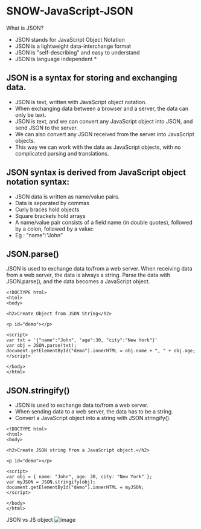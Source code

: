 # SNOW-JavaScript-JSON

What is JSON?

- JSON stands for JavaScript Object Notation
- JSON is a lightweight data-interchange format
- JSON is "self-describing" and easy to understand
- JSON is language independent *

## JSON is a syntax for storing and exchanging data.
- JSON is text, written with JavaScript object notation.
- When exchanging data between a browser and a server, the data can only be text.
- JSON is text, and we can convert any JavaScript object into JSON, and send JSON to the server.
- We can also convert any JSON received from the server into JavaScript objects.
- This way we can work with the data as JavaScript objects, with no complicated parsing and translations.


## JSON syntax is derived from JavaScript object notation syntax:
- JSON data is written as name/value pairs.
- Data is separated by commas
- Curly braces hold objects
- Square brackets hold arrays
- A name/value pair consists of a field name (in double quotes), followed by a colon, followed by a value:
- Eg :
         "name":"John"

## JSON.parse()
JSON is used to exchange data to/from a web server.
When receiving data from a web server, the data is always a string.
Parse the data with JSON.parse(), and the data becomes a JavaScript object.
```
<!DOCTYPE html>
<html>
<body>

<h2>Create Object from JSON String</h2>

<p id="demo"></p>

<script>
var txt = '{"name":"John", "age":30, "city":"New York"}'
var obj = JSON.parse(txt);
document.getElementById("demo").innerHTML = obj.name + ", " + obj.age;
</script>

</body>
</html>

```

## JSON.stringify()
- JSON is used to exchange data to/from a web server.
- When sending data to a web server, the data has to be a string.
- Convert a JavaScript object into a string with JSON.stringify().

```
<!DOCTYPE html>
<html>
<body>

<h2>Create JSON string from a JavaScript object.</h2>

<p id="demo"></p>

<script>
var obj = { name: "John", age: 30, city: "New York" };
var myJSON = JSON.stringify(obj);
document.getElementById("demo").innerHTML = myJSON;
</script>

</body>
</html>
```

JSON vs JS object
![image](https://user-images.githubusercontent.com/12488769/148701587-7c23ed0d-79d2-457e-a854-2b8c82fafb11.png)



